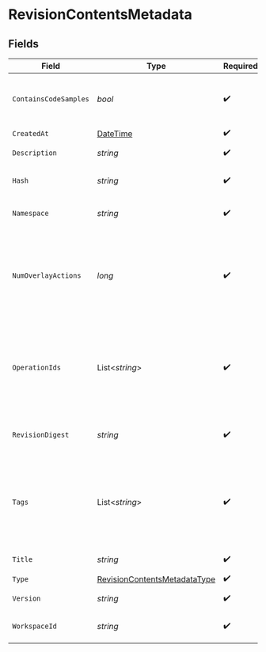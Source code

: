 # RevisionContentsMetadata


## Fields

| Field                                                                                      | Type                                                                                       | Required                                                                                   | Description                                                                                |
| ------------------------------------------------------------------------------------------ | ------------------------------------------------------------------------------------------ | ------------------------------------------------------------------------------------------ | ------------------------------------------------------------------------------------------ |
| `ContainsCodeSamples`                                                                      | *bool*                                                                                     | :heavy_check_mark:                                                                         | Whether the OAS contains code samples.                                                     |
| `CreatedAt`                                                                                | [DateTime](https://learn.microsoft.com/en-us/dotnet/api/system.datetime?view=net-5.0)      | :heavy_check_mark:                                                                         | N/A                                                                                        |
| `Description`                                                                              | *string*                                                                                   | :heavy_check_mark:                                                                         | The OAS description                                                                        |
| `Hash`                                                                                     | *string*                                                                                   | :heavy_check_mark:                                                                         | The hash of the contents                                                                   |
| `Namespace`                                                                                | *string*                                                                                   | :heavy_check_mark:                                                                         | The fully qualified namespace                                                              |
| `NumOverlayActions`                                                                        | *long*                                                                                     | :heavy_check_mark:                                                                         | The number of overlay actions in the OAS. Will be 0 if the OAS is not an overlay.          |
| `OperationIds`                                                                             | List<*string*>                                                                             | :heavy_check_mark:                                                                         | The operation IDs contained in the OAS. Will be empty if the OAS is an overlay.            |
| `RevisionDigest`                                                                           | *string*                                                                                   | :heavy_check_mark:                                                                         | The digest of the parent bundle                                                            |
| `Tags`                                                                                     | List<*string*>                                                                             | :heavy_check_mark:                                                                         | The tags contained in the OAS -- NOT the OCI tags. Will be empty if the OAS is an overlay. |
| `Title`                                                                                    | *string*                                                                                   | :heavy_check_mark:                                                                         | The OAS title                                                                              |
| `Type`                                                                                     | [RevisionContentsMetadataType](../../Models/Shared/RevisionContentsMetadataType.md)        | :heavy_check_mark:                                                                         | N/A                                                                                        |
| `Version`                                                                                  | *string*                                                                                   | :heavy_check_mark:                                                                         | The OAS version                                                                            |
| `WorkspaceId`                                                                              | *string*                                                                                   | :heavy_check_mark:                                                                         | The workspace ID                                                                           |